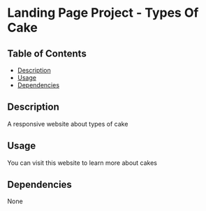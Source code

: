 # Landing Page Project - Types Of Cake

## Table of Contents

* [Description](#Description)
* [Usage](#Usage)
* [Dependencies](#Dependencies)

## Description

A responsive website about types of cake

## Usage 

You can visit this website to learn more about cakes

## Dependencies
None